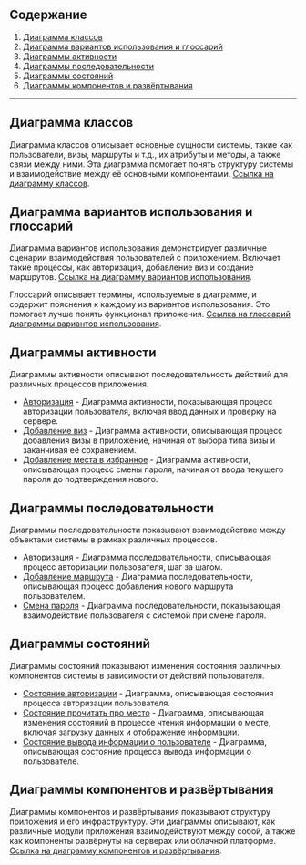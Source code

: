 ## Содержание

1. [Диаграмма классов](#диаграмма-классов)
2. [Диаграмма вариантов использования и глоссарий](#диаграмма-вариантов-использования-и-глоссарий)
3. [Диаграммы активности](#диаграммы-активности)
4. [Диаграммы последовательности](#диаграммы-последовательности)
5. [Диаграммы состояний](#диаграммы-состояний)
6. [Диаграммы компонентов и развёртывания](#диаграммы-компонентов-и-развёртывания)

---

## Диаграмма классов

Диаграмма классов описывает основные сущности системы, такие как пользователи, визы, маршруты и т.д., их атрибуты и методы, а также связи между ними. Эта диаграмма помогает понять структуру системы и взаимодействие между её основными компонентами. [Ссылка на диаграмму классов](diagrams/class-diagram.png).

## Диаграмма вариантов использования и глоссарий

Диаграмма вариантов использования демонстрирует различные сценарии взаимодействия пользователей с приложением. Включает такие процессы, как авторизация, добавление виз и создание маршрутов. [Ссылка на диаграмму вариантов использования](diagrams/use-case.png).

Глоссарий описывает термины, используемые в диаграмме, и содержит пояснения к каждому из вариантов использования. Это помогает лучше понять функционал приложения. [Ссылка на глоссарий диаграммы вариантов использования](diagrams/glossary-use-case.md).

## Диаграммы активности

Диаграммы активности описывают последовательность действий для различных процессов приложения.

- [Авторизация](diagrams/active/authorization.png) - Диаграмма активности, показывающая процесс авторизации пользователя, включая ввод данных и проверку на сервере.
- [Добавление виз](diagrams/active/add-visa.png) - Диаграмма активности, описывающая процесс добавления визы в приложение, начиная от выбора типа визы и заканчивая её сохранением.
- [Добавление места в избранное](diagrams/active/add-place-to-favorite.png) - Диаграмма активности, описывающая процесс смены пароля, начиная от ввода текущего пароля до подтверждения нового.

## Диаграммы последовательности

Диаграммы последовательности показывают взаимодействие между объектами системы в рамках различных процессов.

- [Авторизация](diagrams/sequence/authorization.png) - Диаграмма последовательности, описывающая процесс авторизации пользователя, шаг за шагом.
- [Добавление маршрута](diagrams/sequence/create-track.png) - Диаграмма последовательности, описывающая процесс добавления нового маршрута пользователем.
- [Смена пароля](diagrams/sequence/change-password.png) - Диаграмма последовательности, показывающая взаимодействие пользователя с системой при смене пароля.

## Диаграммы состояний

Диаграммы состояний показывают изменения состояния различных компонентов системы в зависимости от действий пользователя.

- [Состояние авторизации](diagrams/state/authorization.png) - Диаграмма, описывающая состояния процесса авторизации пользователя.
- [Состояние прочитать про место](diagrams/state/read-about-place.png) - Диаграмма, описывающая изменения состояний в процессе чтения информации о месте, включая загрузку данных и отображение информации.
- [Состояние вывода информации о пользователе](diagrams/state/user-info.png) - Диаграмма, описывающая  состояние процесса вывода информации о пользователе.

## Диаграммы компонентов и развёртывания

Диаграммы компонентов и развёртывания показывают структуру приложения и его инфраструктуру. Эти диаграммы описывают, как различные модули приложения взаимодействуют между собой, а также как компоненты развёрнуты на серверах или облачной платформе. [Ссылка на диаграмму компонентов и развёртывания](diagrams/deployment.png).

